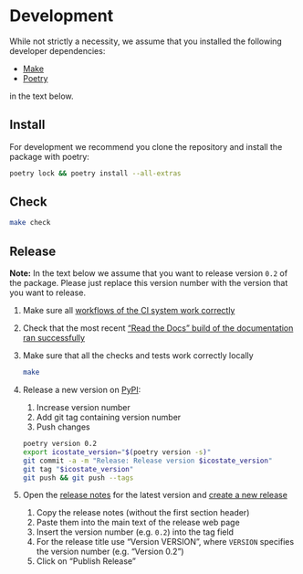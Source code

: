 # Development

While not strictly a necessity, we assume that you installed the following developer dependencies:

- [Make](<https://en.wikipedia.org/wiki/Make_(software)>)
- [Poetry](https://python-poetry.org)

in the text below.

## Install

For development we recommend you clone the repository and install the package with poetry:

```sh
poetry lock && poetry install --all-extras
```

## Check

```sh
make check
```

## Release

**Note:** In the text below we assume that you want to release version `0.2` of the package. Please just replace this version number with the version that you want to release.

1. Make sure all [workflows of the CI system work correctly](https://github.com/MyTooliT/ICOstate/actions)

2. Check that the most recent [“Read the Docs” build of the documentation ran successfully](https://app.readthedocs.org/projects/icostate/)

3. Make sure that all the checks and tests work correctly locally

   ```sh
   make
   ```

4. Release a new version on [PyPI](https://pypi.org/project/icostate/):
   1. Increase version number
   2. Add git tag containing version number
   3. Push changes

   ```sh
   poetry version 0.2
   export icostate_version="$(poetry version -s)"
   git commit -a -m "Release: Release version $icostate_version"
   git tag "$icostate_version"
   git push && git push --tags
   ```

5. Open the [release notes](https://github.com/MyTooliT/ICOstate/tree/main/doc/release) for the latest version and [create a new release](https://github.com/MyTooliT/ICOstate/releases/new)
   1. Copy the release notes (without the first section header)
   2. Paste them into the main text of the release web page
   3. Insert the version number (e.g. `0.2`) into the tag field
   4. For the release title use “Version VERSION”, where `VERSION` specifies the version number (e.g. “Version 0.2”)
   5. Click on “Publish Release”

